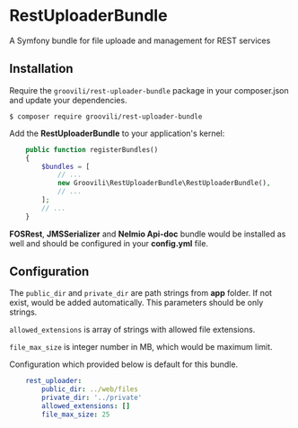 # RestUploaderBundle
A Symfony bundle for file uploade and management for REST services

## Installation

Require the `groovili/rest-uploader-bundle` package in your composer.json and update your dependencies.

    $ composer require groovili/rest-uploader-bundle

Add the **RestUploaderBundle** to your application's kernel:

```php
    public function registerBundles()
    {
        $bundles = [
            // ...
            new Groovili\RestUploaderBundle\RestUploaderBundle(),
            // ...
        ];
        // ...
    }
```

**FOSRest**, **JMSSerializer** and **Nelmio Api-doc** bundle would be installed as well and should be configured in your **config.yml** file.

## Configuration

The `public_dir` and `private_dir` are path strings from **app** folder.
If not exist, would be added automatically. This parameters should be only strings.

`allowed_extensions` is array of strings with allowed file extensions.

`file_max_size` is integer number in MB, which would be maximum limit.

Configuration which provided below is default for this bundle.

```yaml
    rest_uploader:
        public_dir: ../web/files
        private_dir: '../private'
        allowed_extensions: []
        file_max_size: 25
```